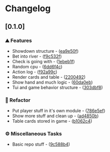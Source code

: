 # Changelog

## [0.1.0]

### ⛰️ Features

- Showdown structure - ([ea9e50f](https://github.com/PlexSheep/poks/commit/ea9e50fb88d3852871a03c641651da2e20f56bdb))
- Bet into river - ([f9c532f](https://github.com/PlexSheep/poks/commit/f9c532fca8cdadb3fea97ad066351448ce5e24b6))
- Check is going with - ([1ebeb1f](https://github.com/PlexSheep/poks/commit/1ebeb1f5d5e76bc56993ab1d5d2caabfc2f99c56))
- Random cpu - ([6dd6f4c](https://github.com/PlexSheep/poks/commit/6dd6f4c3c50f82537d1e8bc55b858ed126fc9e0c))
- Action log - ([f92a99c](https://github.com/PlexSheep/poks/commit/f92a99cb406337aa441738f059e3c62a45600b2a))
- Render cards and table - ([2200492](https://github.com/PlexSheep/poks/commit/2200492d9c35bf0bb6fe5b939f17c0fefbf12d03))
- Show hand and much logic - ([60da0eb](https://github.com/PlexSheep/poks/commit/60da0ebde3a44768bd6fd129d7def33d32118b65))
- Tui and game behavior structure - ([303dbf8](https://github.com/PlexSheep/poks/commit/303dbf8e4091707a184c8c9edbacccb0abd575f9))

### 🚜 Refactor

- Put player stuff in it's own module - ([786e5ef](https://github.com/PlexSheep/poks/commit/786e5ef9141ab85815db40afde226e0058a7c43e))
- Show more stuff and clean up - ([ad4850b](https://github.com/PlexSheep/poks/commit/ad4850bed85ba313a65ca56019a644fefba58f38))
- Table cards stored in game - ([b1062c4](https://github.com/PlexSheep/poks/commit/b1062c43e6bb8e334cede2d26e615cb23789dea5))

### ⚙️ Miscellaneous Tasks

- Basic repo stuff - ([9c588b4](https://github.com/PlexSheep/poks/commit/9c588b45f2a312f15ec4eee7ce965d8d48562d08))

